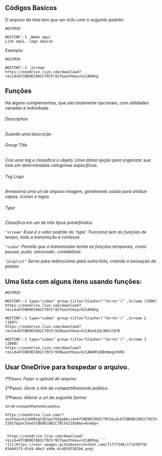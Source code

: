 ## Códigos Basicos
*O arquivo da lista tem que ser m3u com o seguinte padrão:*
```
#EXTM3U

#EXTINF:-1 ,Nome aqui
Link aqui, logo abaixo
```
*Exemplo:*
```
#EXTM3U

#EXTINF:-1 ,Scream
https://onedrive.live.com/download?resid=67CBD9EC082C79C5!927&authkey=%21AO9og
```
## Funções

Há alguns complementos, que são totalmente opcionais, com utilidades variadas e individuais.

###### Description
*Guarda uma descrição*

###### Group Title
*Cria uma tag e classifica o objeto. Uma ótima opção para organizar sua lista em determinadas categorias específicas.*

###### Tvg Logo
*Armazena uma url de arquivo imagem, geralmente usado para atribuir capas, icones e logos.*

###### Type
*Classifica em um de três tipos prédefinidos.* 

```"stream"``` *Esse é o valor padrão do 'type'. Funciona sem as funções de tempo, todo a transmição é continua.*

```"video"``` *Permite que a transmissão tenha as funções temporais, como pausar, pular, retroceder, contabilizar.*

```"playlist"``` *Serve para redirecionar para outra lista, crianda a sensação de pastas.*

##  Uma lista com alguns itens usando funções:
```
#EXTM3U

#EXTINF:-1 type="video" group-title="Slasher('Terror')" ,Scream (1996)
https://onedrive.live.com/download?resid=67CBD9EC082C79C5!927&authkey=%21AO9og

#EXTINF:-1 type="video" group-title="Slasher('Terror')" ,Scream 2 (1997)
https://onedrive.live.com/download?resid=67CBD9EC082C79C5!928&authkey=%21AGe0jQL9DColb7E

#EXTINF:-1 type="video" group-title="Slasher('Terror')" ,Scream 3 (2000)
https://onedrive.live.com/download?resid=67CBD9EC082C79C5!930&authkey=%21AHmR%2DBzWogvhVKk
```
## Usar OneDrive para hospedar o arquivo.
1°Passo: *Fazer o upload do arquivo.*

2°Passo: *Gerar o link de compartilhamento público.*

3°Passo: *Alterar a url da seguinte forma:*

<sup>Url de compartilhamento público:</sup>

``` https://onedrive.live.com/?authkey=%21AO9og%2DJpu7UZgoA&cid=67CBD9EC082C79C5&id=67CBD9EC082C79C5%21927&parId=67CBD9EC082C79C5%21926&o=OneUpv ```

```<sup>Url pronta para o uso:</sup>

 https://onedrive.live.com/download?resid=67CBD9EC082C79C5!927&authkey=%21AO9og ```
![1](https://user-images.githubusercontent.com/71777346/171470778-83a041f3-01d4-40e3-a9de-4c4924f582b6.png)
